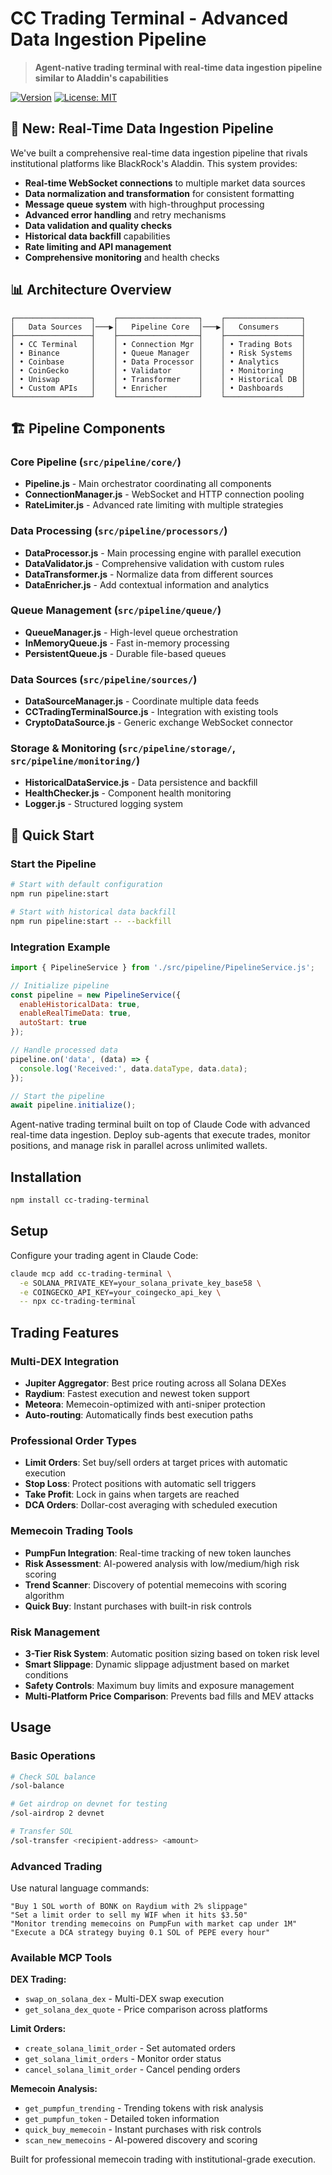 # CC Trading Terminal - Advanced Data Ingestion Pipeline

> **Agent-native trading terminal with real-time data ingestion pipeline similar to Aladdin's capabilities**

[![Version](https://img.shields.io/npm/v/@degentic/cc-trading-terminal.svg)](https://www.npmjs.com/package/@degentic/cc-trading-terminal)
[![License: MIT](https://img.shields.io/badge/License-MIT-yellow.svg)](https://opensource.org/licenses/MIT)

## 🚀 New: Real-Time Data Ingestion Pipeline

We've built a comprehensive real-time data ingestion pipeline that rivals institutional platforms like BlackRock's Aladdin. This system provides:

- **Real-time WebSocket connections** to multiple market data sources
- **Data normalization and transformation** for consistent formatting
- **Message queue system** with high-throughput processing
- **Advanced error handling** and retry mechanisms
- **Data validation and quality checks** 
- **Historical data backfill** capabilities
- **Rate limiting and API management**
- **Comprehensive monitoring** and health checks

## 📊 Architecture Overview

```
┌─────────────────┐    ┌──────────────────┐    ┌─────────────────┐
│   Data Sources  │───▶│   Pipeline Core  │───▶│   Consumers     │
├─────────────────┤    ├──────────────────┤    ├─────────────────┤
│ • CC Terminal   │    │ • Connection Mgr │    │ • Trading Bots  │
│ • Binance       │    │ • Queue Manager  │    │ • Risk Systems  │
│ • Coinbase      │    │ • Data Processor │    │ • Analytics     │
│ • CoinGecko     │    │ • Validator      │    │ • Monitoring    │
│ • Uniswap       │    │ • Transformer    │    │ • Historical DB │
│ • Custom APIs   │    │ • Enricher       │    │ • Dashboards    │
└─────────────────┘    └──────────────────┘    └─────────────────┘
```

## 🏗️ Pipeline Components

### Core Pipeline (`src/pipeline/core/`)
- **Pipeline.js** - Main orchestrator coordinating all components
- **ConnectionManager.js** - WebSocket and HTTP connection pooling
- **RateLimiter.js** - Advanced rate limiting with multiple strategies

### Data Processing (`src/pipeline/processors/`)
- **DataProcessor.js** - Main processing engine with parallel execution
- **DataValidator.js** - Comprehensive validation with custom rules
- **DataTransformer.js** - Normalize data from different sources
- **DataEnricher.js** - Add contextual information and analytics

### Queue Management (`src/pipeline/queue/`)
- **QueueManager.js** - High-level queue orchestration
- **InMemoryQueue.js** - Fast in-memory processing
- **PersistentQueue.js** - Durable file-based queues

### Data Sources (`src/pipeline/sources/`)
- **DataSourceManager.js** - Coordinate multiple data feeds
- **CCTradingTerminalSource.js** - Integration with existing tools
- **CryptoDataSource.js** - Generic exchange WebSocket connector

### Storage & Monitoring (`src/pipeline/storage/`, `src/pipeline/monitoring/`)
- **HistoricalDataService.js** - Data persistence and backfill
- **HealthChecker.js** - Component health monitoring
- **Logger.js** - Structured logging system

## 🚀 Quick Start

### Start the Pipeline
```bash
# Start with default configuration
npm run pipeline:start

# Start with historical data backfill
npm run pipeline:start -- --backfill
```

### Integration Example
```javascript
import { PipelineService } from './src/pipeline/PipelineService.js';

// Initialize pipeline
const pipeline = new PipelineService({
  enableHistoricalData: true,
  enableRealTimeData: true,
  autoStart: true
});

// Handle processed data
pipeline.on('data', (data) => {
  console.log('Received:', data.dataType, data.data);
});

// Start the pipeline
await pipeline.initialize();
```

Agent-native trading terminal built on top of Claude Code with advanced real-time data ingestion. Deploy sub-agents that execute trades, monitor positions, and manage risk in parallel across unlimited wallets.

## Installation

```bash
npm install cc-trading-terminal
```

## Setup

Configure your trading agent in Claude Code:

```bash
claude mcp add cc-trading-terminal \
  -e SOLANA_PRIVATE_KEY=your_solana_private_key_base58 \
  -e COINGECKO_API_KEY=your_coingecko_api_key \
  -- npx cc-trading-terminal
```

## Trading Features

### Multi-DEX Integration
- **Jupiter Aggregator**: Best price routing across all Solana DEXes
- **Raydium**: Fastest execution and newest token support
- **Meteora**: Memecoin-optimized with anti-sniper protection
- **Auto-routing**: Automatically finds best execution paths

### Professional Order Types
- **Limit Orders**: Set buy/sell orders at target prices with automatic execution
- **Stop Loss**: Protect positions with automatic sell triggers
- **Take Profit**: Lock in gains when targets are reached
- **DCA Orders**: Dollar-cost averaging with scheduled execution

### Memecoin Trading Tools
- **PumpFun Integration**: Real-time tracking of new token launches
- **Risk Assessment**: AI-powered analysis with low/medium/high risk scoring
- **Trend Scanner**: Discovery of potential memecoins with scoring algorithm
- **Quick Buy**: Instant purchases with built-in risk controls

### Risk Management
- **3-Tier Risk System**: Automatic position sizing based on token risk level
- **Smart Slippage**: Dynamic slippage adjustment based on market conditions
- **Safety Controls**: Maximum buy limits and exposure management
- **Multi-Platform Price Comparison**: Prevents bad fills and MEV attacks

## Usage

### Basic Operations

```bash
# Check SOL balance
/sol-balance

# Get airdrop on devnet for testing  
/sol-airdrop 2 devnet

# Transfer SOL
/sol-transfer <recipient-address> <amount>
```

### Advanced Trading

Use natural language commands:

```
"Buy 1 SOL worth of BONK on Raydium with 2% slippage"
"Set a limit order to sell my WIF when it hits $3.50"
"Monitor trending memecoins on PumpFun with market cap under 1M"
"Execute a DCA strategy buying 0.1 SOL of PEPE every hour"
```

### Available MCP Tools

**DEX Trading:**
- `swap_on_solana_dex` - Multi-DEX swap execution
- `get_solana_dex_quote` - Price comparison across platforms

**Limit Orders:**
- `create_solana_limit_order` - Set automated orders
- `get_solana_limit_orders` - Monitor order status
- `cancel_solana_limit_order` - Cancel pending orders

**Memecoin Analysis:**
- `get_pumpfun_trending` - Trending tokens with risk analysis
- `get_pumpfun_token` - Detailed token information
- `quick_buy_memecoin` - Instant purchases with risk controls
- `scan_new_memecoins` - AI-powered discovery and scoring

Built for professional memecoin trading with institutional-grade execution.